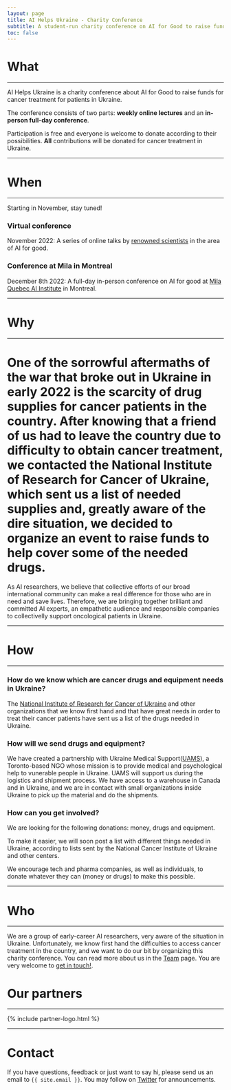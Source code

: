 ```yaml
---
layout: page
title: AI Helps Ukraine - Charity Conference
subtitle: A student-run charity conference on AI for Good to raise funds for medical equipment to help Ukraine
toc: false
---
```

# What
---
AI Helps Ukraine is a charity conference about AI for Good to raise funds for cancer treatment for patients in Ukraine.

The conference consists of two parts: **weekly online lectures** and an **in-person full-day conference**.

Participation is free and everyone is welcome to donate according to their possibilities. **All** contributions will be donated for cancer treatment in Ukraine.

---
# When
---
Starting in November, stay tuned!
### Virtual conference
November 2022: A series of online talks by [renowned scientists](./speakers) in the area of AI for good.
### Conference at Mila in Montreal
December 8th 2022: A full-day in-person conference on AI for good at [Mila Quebec AI Institute](https://mila.quebec/) in Montreal.

---
# Why
---
One of the sorrowful aftermaths of the war that broke out in Ukraine in early 2022 is the scarcity of drug supplies for cancer patients in the country. After knowing that a friend of us had to leave the country due to difficulty to obtain cancer treatment, we contacted the National Institute of Research for Cancer of Ukraine, which sent us a list of needed supplies and, greatly aware of the dire situation, we decided to organize an event to raise funds to help cover some of the needed drugs.
=======


As AI researchers, we believe that collective efforts of our broad international community can make a real difference for those who are in need and save lives. Therefore, we are bringing together brilliant and committed AI experts, an empathetic audience and responsible companies to collectivelly support oncological patients in Ukraine.

---
# How
---
### How do we know which are cancer drugs and equipment needs in Ukraine?

The [National Institute of Research for Cancer of Ukraine](https://www.uicc.org/membership/national-cancer-institute-kiev-ukraine) and other organizations that we know first hand and that have great needs in order to treat their cancer patients have sent us a list of the drugs needed in Ukraine.

### How will we send drugs and equipment?

We have created a partnership with Ukraine Medical Support([UAMS](https://uams.ca/)), a Toronto-based NGO whose mission is to provide medical and psychological help to vunerable people in Ukraine. UAMS will support us during the logistics and shipment process. We have access to a warehouse in Canada and in Ukraine, and we are in contact with small organizations inside Ukraine to pick up the material and do the shipments.

### How can you get involved?

We are looking for the following donations: money, drugs and equipment. 

To make it easier, we will soon post a list with different things needed in Ukraine, according to lists sent by the National Cancer Institute of Ukraine and other centers.

We encourage tech and pharma companies, as well as individuals, to donate whatever they can (money or drugs) to make this possible.

---
# Who
---
We are a group of early-career AI researchers, very aware of the situation in Ukraine. Unfortunately, we know first hand the difficulties to access cancer treatment in the country, and we want to do our bit by organizing this charity conference. You can read more about us in the [Team](./team) page. You are very welcome to [get in touch!](#contact).

# Our partners
---
{% include partner-logo.html %}

---

# Contact

If you have questions, feedback or just want to say hi, please send us an email to `{{ site.email }}`. You may follow on [Twitter](https://twitter.com/aihelpsukraine) for announcements.
